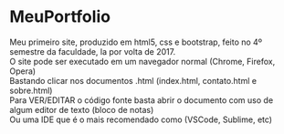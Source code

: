 # MeuPortfolio
Meu primeiro site, produzido em html5, css e bootstrap, feito no 4º semestre da faculdade, la por volta de 2017.<br>
O site pode ser executado em um navegador normal (Chrome, Firefox, Opera)<br>
Bastando clicar nos documentos .html (index.html, contato.html e sobre.html)<br>
Para VER/EDITAR o código fonte basta abrir o documento com uso de algum editor de texto (bloco de notas)<br>
Ou uma IDE que é o mais recomendado como (VSCode, Sublime, etc)
